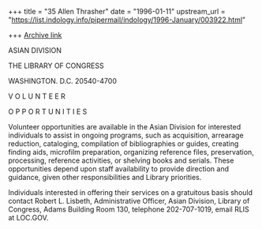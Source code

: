 +++
title = "35 Allen Thrasher"
date = "1996-01-11"
upstream_url = "https://list.indology.info/pipermail/indology/1996-January/003922.html"

+++
[Archive link](https://list.indology.info/pipermail/indology/1996-January/003922.html)

ASIAN DIVISION

THE LIBRARY OF CONGRESS

WASHINGTON. D.C. 20540-4700



V O L U N T E E R

O P P O R T U N I T I E S

Volunteer opportunities are available in the Asian Division for
interested individuals to assist in ongoing programs, such as
acquisition, arrearage reduction, cataloging, compilation of
bibliographies or guides, creating finding aids, microfilm
preparation, organizing reference files, preservation, processing,
reference activities, or shelving books and serials. These
opportunities depend upon staff availability to provide direction
and guidance, given other responsibilities and Library priorities.

Individuals interested in offering their services on a gratuitous
basis should contact Robert L. Lisbeth, Administrative Officer,
Asian Division, Library of Congress, Adams Building Room 130,
telephone 202-707-1019, email RLIS at LOC.GOV.








